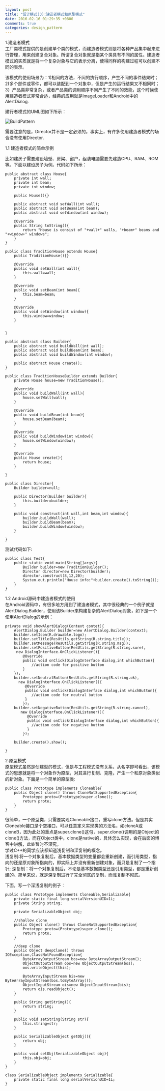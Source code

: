 ```yaml
---
layout: post
title: "设计模式(3):建造者模式和原型模式"
date: 2016-02-16 01:29:35 +0800
comments: true
categories: design_pattern
---
```


1.建造者模式  
工厂类模式提供的是创建单个类的模式，而建造者模式则是将各种产品集中起来进行管理，用来创建复合对象。所谓复合对象就是指某个类具有不同的属性。建造者模式的实质就是将一个复杂对象与它的表示分离，使得同样的构建过程可以创建不同的表示。  

该模式的使用场景为：1)相同的方法，不同的执行顺序，产生不同的事件结果时；2)多个部件或零件，都可以装配到一个对象中，但是产生的运行结果又不相同时；3）产品类非常复杂，或者产品类的调用顺序不同产生了不同的效能，这个时候使用建造者模式非常合适，经典的应用就是ImageLoader和Android中的AlertDialog.  

建行者模式的UML图如下所示<!--more-->：  

![BuildPattern](http://7xn1yt.com1.z0.glb.clouddn.com/BuildPattern.png)

需要注意的是，Director并不是一定必须的，事实上，有许多使用建造者模式的场合没有使用Director.  

1.1 建造者模式的简单示例  

比如建房子需要建设墙壁、房梁、窗户，组装电脑需要先建造CPU、RAM、ROM等。下面以建设房子为例。代码如下所示：  

	public abstract class House{
		private int wall;
		private int beam;
		private int window;

		public House(){}

		public abstract void setWall(int wall);
		public abstract void setBeam(int beam);
		public abstract void setWindow(int window);

		@Override
		public String toString(){
			return "House is consist of "+wall+" walls, "+beam+" beams and "+window+" windows";
		}
	}

	public class TraditionHouse extends House{
		public TraditionHouse(){}

		@Override
		public void setWall(int wall){
			this.wall=wall;
		}

        @Override
        public void setBeam(int beam){
        	this.beam=beam;
        }

        @Override
        public void setWindow(int window){
        	this.window=window;
        }


	}

	public abstract class Builder{
		public abstract void buildWall(int wall);
		public abstract void buildBeam(int beam);
		public abstract void buildWindow(int window);

		public abstract House create();
	}

	public class TraditionHouseBuilder extends Builder{
		private House house=new TraditionHouse();

		@Override
		public void buildWall(int wall){
			house.setWall(wall);
		}

		@Override
		public void buildBeam(int beam){
			house.setBeam(beam);
		}

		@Override
		public void buildWindow(int window){
			house.setWindow(window);
		}

		@Override
		public House create(){
			return house;
		}

	}

	public class Director{
		Builder builder=null;

		public Director(Builder builder){
			this.builder=builder;
		}

		public void construct(int wall,int beam,int window){
			builder.buildWall(wall);
			builder.buildBeam(beam);
			builder.buildWindow(window);
		}

	}


测试代码如下:

	public class Test{
		public static void main(String[]args){
			Builder builder=new TraditionBuilder();
			Director director=new Director(builder);
			director.construct(8,12,20);
			System.out.println("House info:"+builder.create().toString());
		}
	}

1.2 Android源码中建造者模式的使用  
在Android源码中，有很多地方用到了建造者模式，其中很经典的一个例子就是AlertDialog.Builder，使用该Builder来构建复杂的AlertDialog对象，如下是一个使用AlertDialog的示例：  

	private void showAlertDialog(Context contet){
		AlertDialog.Builder builder=new AlertDialog.Builder(context);
		builder.setIcon(R.drawable.logo);
		builder.setTitle(ResUtils.getString(R.string.title));
		builder.setMessage(ResUtils.getString(R.string.msg));
		builder.setPositiveButton(ResUtils.getString(R.string.sure),
		 new DialogInterface.OnClickListener(){
			@Override
			public void onClick(DialogInterface dialog,int whichButton){
				//action code for positive button
			}
		});
		builder.setNeutralButton(ResUtils.getString(R.string.ok),
		  new DialogInterface.OnClickListener(){
		  	 @Override
		  	 public void onClick(DialogInterface dialog,int whichButton){
		  	 	//action code for neutral button
		  	 }
		  	});
		builder.setNegativeButton(ResUtils.getString(R.string.cancel),
		   new DialogInterface.OnClickListener(){
		   	  @Override
		   	  public void onClick(DialogInterface dialog,int whichButton){
		   	  	//action code for negative button
		   	  }
		   	});

		builder.create().show();

	}



2.原型模式  
原型模式虽然是创建型的模式，但是与工程模式没有关系，从名字即可看出，该模式的思想就是将一个对象作为原型，对其进行复制、克隆，产生一个和原对象类似的新对象。下面是一个简单的原型类:  

	public class Prototype implements Cloneable{
		public Object clone() throws CloneNotSupportedException{
			Prototype proto=(Prototype)super.clone();
			return proto;
		}
	}

很简单，一个原型类，只需要实现Cloneable接口，重写clone方法。但是其实Cloneable接口是个空接口，可以任意定义实现类的方法名，如cloneA或cloneB，因为此处的重点是super.clone()这句，super.clone()调用的是Object的clone()方法，而在Object类中，clone是native的，具体怎么实现，会在后面的博客中讲解，此处暂时不深究。  
学过C++的同学应该都知道浅复制和深复制的概念。  
浅复制:将一个对象复制后，基本数据类型的变量都会重新创建，而引用类型，指向的还是原对象所指向的，即实际上并没有重新创建对象，而只是复制了一个指针;
深复制：将一个对象复制后，不论是基本数据类型还是引用类型，都是重新创建的。简单来说，就是深复制进行了完全彻底的复制，而浅复制不彻底。  

下面，写一个深浅复制的例子：  

	public class Prototype implements Cloneable,Serializable{
		private static final long serialVersionUID=1L;
		private String string;

		private SerializableObject obj;

		//shallow clone
		public Object clone() throws CloneNotSupportedException{
			Prototype proto=(Prototype)super.clone();
			return proto;
		}

		//deep clone
		public Object deepClone() throws IOException,ClassNotFoundException{
			ByteArrayOutputStream bos=new ByteArrayOutputStream();
			ObjectOutputStream oos=new ObjectOutputStream(bos);
			oos.writeObject(this);

			ByteArrayInputStream bis=new ByteArrayInputStream(bos.toByteArray());
			ObjectInputStream ois=new ObjectInputStream(bis);
			return ois.readObject();
		}

		public String getString(){
			return string;
		}

		public void setString(String str){
			this.string=str;
		}

		public SerializableObject getObj(){
			return obj;
		}

		public void setObj(SerializableObject obj){
			this.obj=obj;
		}
	}

	class SerializableObject implements Serializable{
		private static final long serialVersionUID=1L;
	}